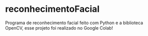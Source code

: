 # reconhecimentoFacial
Programa de reconhecimento facial feito com Python e a biblioteca OpenCV, esse projeto foi realizado no Google Colab!
